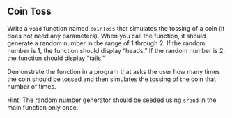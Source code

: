 ## Coin Toss
Write a `void` function named `coinToss` that simulates the tossing of a coin (it does not need any parameters). When you call the function, it should generate a random number in the range of 1 through 2. If the random number is 1, the function should display “heads.” If the random number is 2, the function should display “tails.” 

Demonstrate the function in a program that asks the user how many times the coin should be tossed and then simulates the tossing of the coin that number of times.

Hint: The random number generator should be seeded using `srand` in the main function only once.
